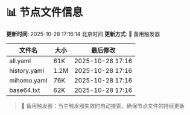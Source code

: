 # 📊 节点文件信息

**更新时间**: 2025-10-28 17:16:14 北京时间
**更新方式**: 🔄 备用触发器

| 文件名 | 大小 | 最后修改 |
|--------|------|----------|
| all.yaml | 61K | 2025-10-28 17:16 |
| history.yaml | 1.2M | 2025-10-28 17:16 |
| mihomo.yaml | 76K | 2025-10-28 17:16 |
| base64.txt | 62K | 2025-10-28 17:16 |

> 🔄 备用触发器：当主触发器失效时自动接管，确保节点文件的持续更新
